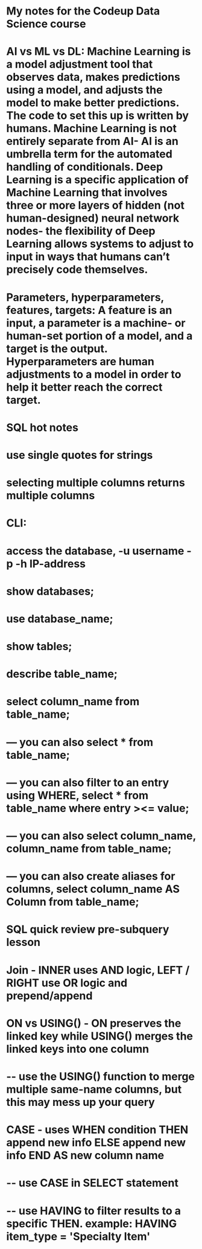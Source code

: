 # My notes for the Codeup Data Science course
# AI vs ML vs DL: Machine Learning is a model adjustment tool that observes data, makes predictions using a model, and adjusts the model to make better predictions. The code to set this up is written by humans. Machine Learning is not entirely separate from AI- AI is an umbrella term for the automated handling of conditionals. Deep Learning is a specific application of Machine Learning that involves three or more layers of hidden (not human-designed) neural network nodes- the flexibility of Deep Learning allows systems to adjust to input in ways that humans can’t precisely code themselves.

# Parameters, hyperparameters, features, targets: A feature is an input, a parameter is a machine- or human-set portion of a model, and a target is the output. Hyperparameters are human adjustments to a model in order to help it better reach the correct target.

# SQL hot notes
# use single quotes for strings
# selecting multiple columns returns multiple columns

# CLI:
# access the database, -u username -p -h IP-address
# show databases;
# use database_name;
# show tables;
# describe table_name;
# select column_name from table_name;
# — you can also select * from table_name;
# — you can also filter to an entry using WHERE, select * from table_name where entry ><= value;
# — you can also select column_name, column_name from table_name;
# — you can also create aliases for columns, select column_name AS Column from table_name;

# SQL quick review pre-subquery lesson
# Join - INNER uses AND logic, LEFT / RIGHT use OR logic and prepend/append
# ON vs USING() - ON preserves the linked key while USING() merges the linked keys into one column
# -- use the USING() function to merge multiple same-name columns, but this may mess up your query
# CASE - uses WHEN condition THEN append new info ELSE append new info END AS new column name
# -- use CASE in SELECT statement
# -- use HAVING to filter results to a specific THEN. example: HAVING item_type = 'Specialty Item'